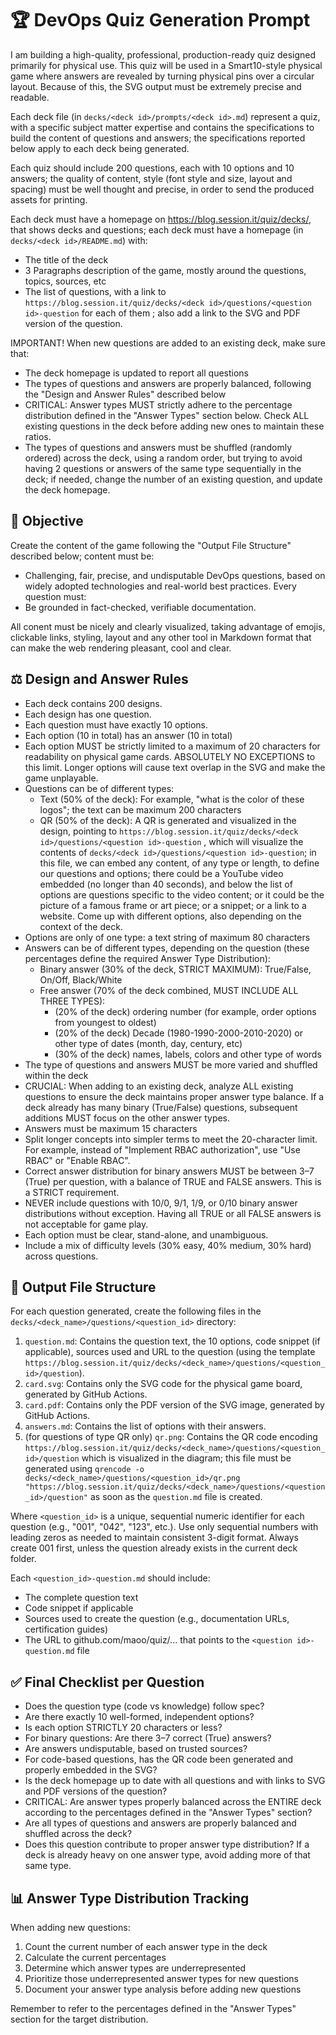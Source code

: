 # 🏆 DevOps Quiz Generation Prompt

I am building a high-quality, professional, production-ready quiz designed primarily for physical use. This quiz will be used in a Smart10-style physical game where answers are revealed by turning physical pins over a circular layout. Because of this, the SVG output must be extremely precise and readable.

Each deck file (in `decks/<deck id>/prompts/<deck id>.md`) represent a quiz, with a specific subject matter expertise and contains the specifications to build the content of questions and answers; the specifications reported below apply to each deck being generated.

Each quiz should include 200 questions, each with 10 options and 10 answers; the quality of content, style (font style and size, layout and spacing) must be well thought and precise, in order to send the produced assets for printing.

Each deck must have a homepage on https://blog.session.it/quiz/decks/<deck id>, that shows decks and questions; each deck must have a homepage (in `decks/<deck id>/README.md`) with:
- The title of the deck
- 3 Paragraphs description of the game, mostly around the questions, topics, sources, etc
- The list of questions, with a link to `https://blog.session.it/quiz/decks/<deck id>/questions/<question id>-question` for each of them ; also add a link to the SVG and PDF version of the question.

IMPORTANT! When new questions are added to an existing deck, make sure that:
  - The deck homepage is updated to report all questions
  - The types of questions and answers are properly balanced, following the "Design and Answer Rules" described below
  - CRITICAL: Answer types MUST strictly adhere to the percentage distribution defined in the "Answer Types" section below. Check ALL existing questions in the deck before adding new ones to maintain these ratios.
  - The types of questions and answers must be shuffled (randomly ordered) across the deck, using a random order, but trying to avoid having 2 questions or answers of the same type sequentially in the deck; if needed, change the number of an existing question, and update the deck homepage.

## 🎯 Objective

Create the content of the game following the "Output File Structure" described below; content must be:
  - Challenging, fair, precise, and undisputable DevOps questions, based on widely adopted technologies and real-world best practices. Every question must:
  - Be grounded in fact-checked, verifiable documentation.

All conent must be nicely and clearly visualized, taking advantage of emojis, clickable links, styling, layout and any other tool in Markdown format that can make the web rendering pleasant, cool and clear.

## ⚖️ Design and Answer Rules
- Each deck contains 200 designs.
- Each design has one question.
- Each question must have exactly 10 options.
- Each option (10 in total) has an answer (10 in total)
- Each option MUST be strictly limited to a maximum of 20 characters for readability on physical game cards. ABSOLUTELY NO EXCEPTIONS to this limit. Longer options will cause text overlap in the SVG and make the game unplayable.
- Questions can be of different types:
  - Text (50% of the deck): For example, "what is the color of these logos"; the text can be maximum 200 characters
  - QR (50% of the deck): A QR is generated and visualized in the design, pointing to `https://blog.session.it/quiz/decks/<deck id>/questions/<question id>-question` , which will visualize the contents of `decks/<deck id>/questions/<question id>-question`; in this file, we can embed any content, of any type or length, to define our questions and options; there could be a YouTube video embedded (no longer than 40 seconds), and below the list of options are questions specific to the video content; or it could be the picture of a famous frame or art piece; or a snippet; or a link to a website. Come up with different options, also depending on the context of the deck.
- Options are only of one type: a text string of maximum 80 characters
- Answers can be of different types, depending on the question (these percentages define the required Answer Type Distribution):
    - Binary answer (30% of the deck, STRICT MAXIMUM): True/False, On/Off, Black/White
    - Free answer (70% of the deck combined, MUST INCLUDE ALL THREE TYPES):
      - (20% of the deck) ordering number (for example, order options from youngest to oldest)
      - (20% of the deck) Decade (1980-1990-2000-2010-2020) or other type of dates (month, day, century, etc)
      - (30% of the deck) names, labels, colors and other type of words
- The type of questions and answers MUST be more varied and shuffled within the deck
- CRUCIAL: When adding to an existing deck, analyze ALL existing questions to ensure the deck maintains proper answer type balance. If a deck already has many binary (True/False) questions, subsequent additions MUST focus on the other answer types.
- Answers must be maximum 15 characters
- Split longer concepts into simpler terms to meet the 20-character limit. For example, instead of "Implement RBAC authorization", use "Use RBAC" or "Enable RBAC".
- Correct answer distribution for binary answers MUST be between 3–7 (True) per question, with a balance of TRUE and FALSE answers. This is a STRICT requirement.
- NEVER include questions with 10/0, 9/1, 1/9, or 0/10 binary answer distributions without exception. Having all TRUE or all FALSE answers is not acceptable for game play.
- Each option must be clear, stand-alone, and unambiguous.
- Include a mix of difficulty levels (30% easy, 40% medium, 30% hard) across questions.

## 📁 Output File Structure

For each question generated, create the following files in the `decks/<deck_name>/questions/<question_id>` directory:
1. `question.md`: Contains the question text, the 10 options, code snippet (if applicable), sources used and URL to the question (using the template `https://blog.session.it/quiz/decks/<deck_name>/questions/<question_id>/question`).
2. `card.svg`: Contains only the SVG code for the physical game board, generated by GitHub Actions.
3. `card.pdf`: Contains only the PDF version of the SVG image, generated by GitHub Actions.
4. `answers.md`: Contains the list of options with their answers.
5. (for questions of type QR only) `qr.png`: Contains the QR code encoding `https://blog.session.it/quiz/decks/<deck_name>/questions/<question_id>/question` which is visualized in the diagram; this file must be generated using `qrencode -o decks/<deck_name>/questions/<question_id>/qr.png "https://blog.session.it/quiz/decks/<deck_name>/questions/<question_id>/question"` as soon as the `question.md` file is created.

Where `<question_id>` is a unique, sequential numeric identifier for each question (e.g., "001", "042", "123", etc.). Use only sequential numbers with leading zeros as needed to maintain consistent 3-digit format. Always create 001 first, unless the question already exists in the current deck folder.

Each `<question_id>-question.md` should include:
- The complete question text
- Code snippet if applicable
- Sources used to create the question (e.g., documentation URLs, certification guides)
- The URL to github.com/maoo/quiz/... that points to the `<question id>-question.md` file

## ✅ Final Checklist per Question

- Does the question type (code vs knowledge) follow spec?
- Are there exactly 10 well-formed, independent options?
- Is each option STRICTLY 20 characters or less?
- For binary questions: Are there 3–7 correct (True) answers?
- Are answers undisputable, based on trusted sources?
- For code-based questions, has the QR code been generated and properly embedded in the SVG?
- Is the deck homepage up to date with all questions and with links to SVG and PDF versions of the question?
- CRITICAL: Are answer types properly balanced across the ENTIRE deck according to the percentages defined in the "Answer Types" section?
- Are all types of questions and answers are properly balanced and shuffled across the deck?
- Does this question contribute to proper answer type distribution? If a deck is already heavy on one answer type, avoid adding more of that same type.

## 📊 Answer Type Distribution Tracking

When adding new questions:
1. Count the current number of each answer type in the deck
2. Calculate the current percentages
3. Determine which answer types are underrepresented
4. Prioritize those underrepresented answer types for new questions
5. Document your answer type analysis before adding new questions

Remember to refer to the percentages defined in the "Answer Types" section for the target distribution.